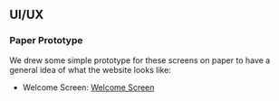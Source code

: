 ## UI/UX
### Paper Prototype
We drew some simple prototype for these screens on paper to have a general idea of what the website looks like:
- Welcome Screen:
[Welcome Screen](../paper-prototype/homescreen.png)
